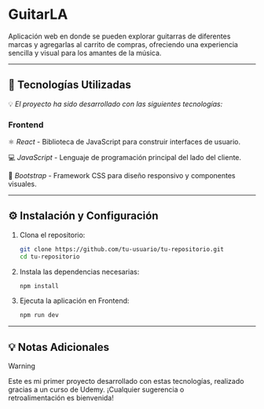 # GuitarLA
Aplicación web en donde se pueden explorar guitarras de diferentes marcas y agregarlas al carrito de compras, ofreciendo una experiencia sencilla y visual para los amantes de la música.

---

## 🚀 Tecnologías Utilizadas
💡 *El proyecto ha sido desarrollado con las siguientes tecnologías:*

### Frontend
⚛ *React* - Biblioteca de JavaScript para construir interfaces de usuario.

💻 *JavaScript* - Lenguaje de programación principal del lado del cliente.

🎨 *Bootstrap* - Framework CSS para diseño responsivo y componentes visuales.

---

## ⚙ Instalación y Configuración  

1. Clona el repositorio:  

    ```bash
   git clone https://github.com/tu-usuario/tu-repositorio.git
   cd tu-repositorio

2. Instala las dependencias necesarias:
    ```bash
   npm install

3. Ejecuta la aplicación en Frontend:
    ```bash
   npm run dev
---

## 💡 Notas Adicionales

> [!WARNING] 
>  Este es mi primer proyecto desarrollado con estas tecnologías, realizado gracias a un curso de Udemy. ¡Cualquier sugerencia o retroalimentación es bienvenida!
